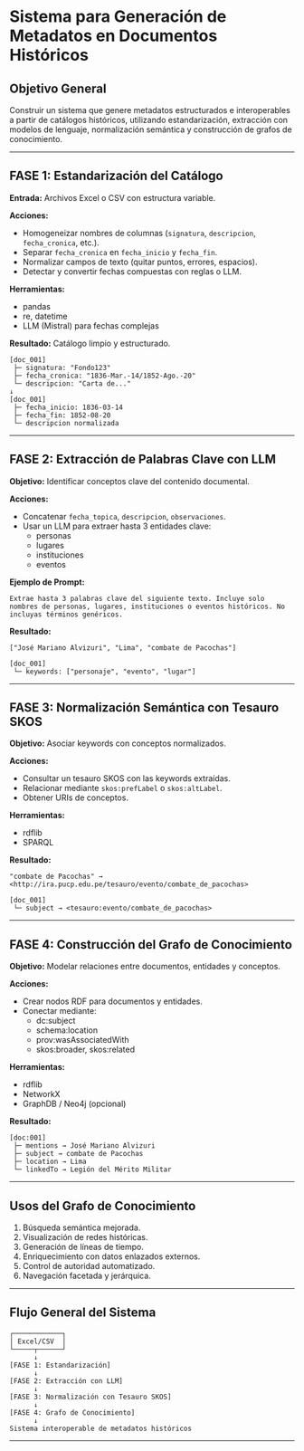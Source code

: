 
# Sistema para Generación de Metadatos en Documentos Históricos

## Objetivo General

Construir un sistema que genere metadatos estructurados e interoperables a partir de catálogos históricos, utilizando estandarización, extracción con modelos de lenguaje, normalización semántica y construcción de grafos de conocimiento.

---

## FASE 1: Estandarización del Catálogo

**Entrada:** Archivos Excel o CSV con estructura variable.

**Acciones:**
- Homogeneizar nombres de columnas (`signatura`, `descripcion`, `fecha_cronica`, etc.).
- Separar `fecha_cronica` en `fecha_inicio` y `fecha_fin`.
- Normalizar campos de texto (quitar puntos, errores, espacios).
- Detectar y convertir fechas compuestas con reglas o LLM.

**Herramientas:**
- pandas
- re, datetime
- LLM (Mistral) para fechas complejas

**Resultado:**
Catálogo limpio y estructurado.

```
[doc_001]
 ├─ signatura: "Fondo123"
 ├─ fecha_cronica: "1836-Mar.-14/1852-Ago.-20"
 └─ descripcion: "Carta de..."
↓
[doc_001]
 ├─ fecha_inicio: 1836-03-14
 ├─ fecha_fin: 1852-08-20
 └─ descripcion normalizada
```

---

## FASE 2: Extracción de Palabras Clave con LLM

**Objetivo:** Identificar conceptos clave del contenido documental.

**Acciones:**
- Concatenar `fecha_topica`, `descripcion`, `observaciones`.
- Usar un LLM para extraer hasta 3 entidades clave:
  - personas
  - lugares
  - instituciones
  - eventos

**Ejemplo de Prompt:**

```
Extrae hasta 3 palabras clave del siguiente texto. Incluye solo nombres de personas, lugares, instituciones o eventos históricos. No incluyas términos genéricos.
```

**Resultado:**

```
["José Mariano Alvizuri", "Lima", "combate de Pacochas"]
```

```
[doc_001]
 └─ keywords: ["personaje", "evento", "lugar"]
```

---

## FASE 3: Normalización Semántica con Tesauro SKOS

**Objetivo:** Asociar keywords con conceptos normalizados.

**Acciones:**
- Consultar un tesauro SKOS con las keywords extraídas.
- Relacionar mediante `skos:prefLabel` o `skos:altLabel`.
- Obtener URIs de conceptos.

**Herramientas:**
- rdflib
- SPARQL

**Resultado:**

```
"combate de Pacochas" → <http://ira.pucp.edu.pe/tesauro/evento/combate_de_pacochas>
```

```
[doc_001]
 └─ subject → <tesauro:evento/combate_de_pacochas>
```

---

## FASE 4: Construcción del Grafo de Conocimiento

**Objetivo:** Modelar relaciones entre documentos, entidades y conceptos.

**Acciones:**
- Crear nodos RDF para documentos y entidades.
- Conectar mediante:
  - dc:subject
  - schema:location
  - prov:wasAssociatedWith
  - skos:broader, skos:related

**Herramientas:**
- rdflib
- NetworkX
- GraphDB / Neo4j (opcional)

**Resultado:**

```
[doc:001]
 ├─ mentions → José Mariano Alvizuri
 ├─ subject → combate de Pacochas
 ├─ location → Lima
 └─ linkedTo → Legión del Mérito Militar
```

---

## Usos del Grafo de Conocimiento

1. Búsqueda semántica mejorada.
2. Visualización de redes históricas.
3. Generación de líneas de tiempo.
4. Enriquecimiento con datos enlazados externos.
5. Control de autoridad automatizado.
6. Navegación facetada y jerárquica.

---

## Flujo General del Sistema

```
┌────────────┐
│ Excel/CSV  │
└─────┬──────┘
      ↓
[FASE 1: Estandarización]
      ↓
[FASE 2: Extracción con LLM]
      ↓
[FASE 3: Normalización con Tesauro SKOS]
      ↓
[FASE 4: Grafo de Conocimiento]
      ↓
Sistema interoperable de metadatos históricos
```

---
